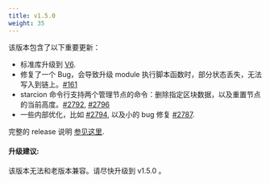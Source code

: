 ```yaml
---
title: v1.5.0
weight: 35
---
```


该版本包含了以下重要更新：


- 标准库升级到 [V6](https://github.com/starcoinorg/starcoin/blob/master/vm/stdlib/release_notes.md#version-6).
- 修复了一个 Bug，会导致升级 module 执行脚本函数时，部分状态丢失，无法写入到链上。[#161](https://github.com/starcoinorg/diem/pull/161)
- starcion 命令行支持两个管理节点的命令：删除指定区块数据，以及重置节点的当前高度。[#2792](https://github.com/starcoinorg/starcoin/pull/2792), [#2796](https://github.com/starcoinorg/starcoin/pull/2796)
- 一些内部优化，比如 [#2794](https://github.com/starcoinorg/starcoin/pull/2794), 以及小的 bug 修复 [#2787](https://github.com/starcoinorg/starcoin/pull/2787).

完整的 release 说明 [参见这里](https://github.com/starcoinorg/starcoin/releases/tag/v1.5.0).

#### 升级建议:

该版本无法和老版本兼容。请尽快升级到 v1.5.0 。
